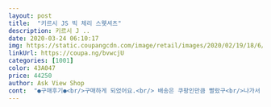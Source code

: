 ```yaml
---
layout: post 
title:  "키르시 JS 빅 체리 스웻셔츠" 
description: 키르시 J ..
date: 2020-03-24 06:10:17 
img: https://static.coupangcdn.com/image/retail/images/2020/02/19/18/6/ffa73057-6095-4689-8578-26b50c4171bb.jpg 
linkUrl: https://coupa.ng/bvwcjU 
categories: [1001] 
color: 43A047 
price: 44250 
author: Ask View Shop 
cont:  "●구매후기●<br/>구매하게 되었어요.<br/> 배송은 쿠팡인만큼 빨랐구<br/>나가서 편하게 쇼핑하기도 좀 힘들 것 같고 그래서 보던 중<br/>내려줘야한다던가 요런 불편이 있습니다.<br/><br/>로켓배송이라 빨리와서 좋았고 제 키가 156인데 사이즈가 큰줄 알았는데 딱 맞아서 좋아요ㅠㅠ 연보라 사고 싶었는데 검정 사고 싶어서 검정색도 이쁜거 같아요 하나는 언니건데 언니도 회색 만족합니당<br/>무난하게 맞는데 밑단이 제겐 좀 짧고 너무 짱짱해서<br/>배송도빠르고 예쁘네요 키르시싸게사서 좋습니다<br/>사이즈는 하나여서 그냥 시켰는데 다른 부분은 그냥<br/>안 예쁘게 말아 올라가 버려서 수시로 내려줘야하는 게<br/>옷이 자꾸 말려 올라가거나 짧은 게 신경쓰여 자꾸<br/>조금 번거롭긴 하지만 그래두 꽤 만족스럽게 입고 있답니다.<br/><br/>조만간 반팔도 구매해서 입으려고요!!<br/>쿠팡에도 요런 브랜드 제품이 정식으로 들어와서<br/>쿠팡에서 키르시맨투맨 찾고 있었는데 나와서 넘 기뻤어요!!<br/>키르시 티를 너무너무 갖고 싶었는데 요즘 시기에<br/>" 
---
```

